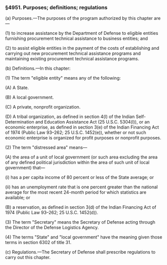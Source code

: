### §4951. Purposes; definitions; regulations ###

(a) Purposes.—The purposes of the program authorized by this chapter are—

(1) to increase assistance by the Department of Defense to eligible entities furnishing procurement technical assistance to business entities; and

(2) to assist eligible entities in the payment of the costs of establishing and carrying out new procurement technical assistance programs and maintaining existing procurement technical assistance programs.

(b) Definitions.—In this chapter:

(1) The term "eligible entity" means any of the following:

(A) A State.

(B) A local government.

(C) A private, nonprofit organization.

(D) A tribal organization, as defined in section 4(l) of the Indian Self-Determination and Education Assistance Act (25 U.S.C. 5304(l)), or an economic enterprise, as defined in section 3(e) of the Indian Financing Act of 1974 (Public Law 93–262; 25 U.S.C. 1452(e)), whether or not such economic enterprise is organized for profit purposes or nonprofit purposes.

(2) The term "distressed area" means—

(A) the area of a unit of local government (or such area excluding the area of any defined political jurisdiction within the area of such unit of local government) that—

(i) has a per capita income of 80 percent or less of the State average; or

(ii) has an unemployment rate that is one percent greater than the national average for the most recent 24-month period for which statistics are available; or

(B) a reservation, as defined in section 3(d) of the Indian Financing Act of 1974 (Public Law 93–262; 25 U.S.C. 1452(d)).

(3) The term "Secretary" means the Secretary of Defense acting through the Director of the Defense Logistics Agency.

(4) The terms "State" and "local government" have the meaning given those terms in section 6302 of title 31.

(c) Regulations.—The Secretary of Defense shall prescribe regulations to carry out this chapter.